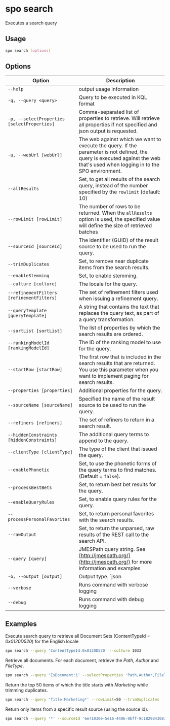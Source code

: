 # spo search

Executes a search query

## Usage

```sh
spo search [options]
```

## Options

Option|Description
------|-----------
`--help`|output usage information
`-q, --query <query>`|Query to be executed in KQL format
`-p, --selectProperties [selectProperties]`|Comma-separated list of properties to retrieve. Will retrieve all properties if not specified and json output is requested.
`-u, --webUrl [webUrl]`|The web against which we want to execute the query. If the parameter is not defined, the query is executed against the web that's used when logging in to the SPO environment.
`--allResults`|Set, to get all results of the search query, instead of the number specified by the `rowlimit` (default: 10)
`--rowLimit [rowLimit]`|The number of rows to be returned. When the `allResults` option is used, the specified value will define the size of retrieved batches
`--sourceId [sourceId]`|The identifier (GUID) of the result source to be used to run the query.
`--trimDuplicates`|Set, to remove near duplicate items from the search results.
`--enableStemming`|Set, to enable stemming.
`--culture [culture]`|The locale for the query.
`--refinementFilters [refinementFilters]`|The set of refinement filters used when issuing a refinement query.
`--queryTemplate [queryTemplate]`|A string that contains the text that replaces the query text, as part of a query transformation.
`--sortList [sortList]`|The list of properties by which the search results are ordered.
`--rankingModelId [rankingModelId]`|The ID of the ranking model to use for the query.
`--startRow [startRow]`|The first row that is included in the search results that are returned. You use this parameter when you want to implement paging for search results.
`--properties [properties]`|Additional properties for the query.
`--sourceName [sourceName]`|Specified the name of the result source to be used to run the query.
`--refiners [refiners]`|The set of refiners to return in a search result.
`--hiddenConstraints [hiddenConstraints]`|The additional query terms to append to the query.
`--clientType [clientType]`|The type of the client that issued the query.
`--enablePhonetic`|Set, to use the phonetic forms of the query terms to find matches. (Default = `false`).
`--processBestBets`|Set, to return best bet results for the query.
`--enableQueryRules`|Set, to enable query rules for the query.
`--processPersonalFavorites`|Set, to return personal favorites with the search results.
`--rawOutput`|Set, to return the unparsed, raw results of the REST call to the search API.
`--query [query]`|JMESPath query string. See [http://jmespath.org/](http://jmespath.org/) for more information and examples
`-o, --output [output]`|Output type. `json|text`. Default `text`
`--verbose`|Runs command with verbose logging
`--debug`|Runs command with debug logging

## Examples

Execute search query to retrieve all Document Sets (ContentTypeId = _0x0120D520_) for the English locale

```sh
spo search --query 'ContentTypeId:0x0120D520' --culture 1033
```

Retrieve all documents. For each document, retrieve the _Path_, _Author_ and _FileType_.

```sh
spo search --query 'IsDocument:1' --selectProperties 'Path,Author,FileType' --allResults
```

Return the top 50 items of which the title starts with _Marketing_ while trimming duplicates.

```sh
spo search --query 'Title:Marketing*' --rowLimit=50 --trimDuplicates
```

Return only items from a specific result source (using the source id).

```sh
spo search --query '*' --sourceId '6e71030e-5e16-4406-9bff-9c1829843083'
```